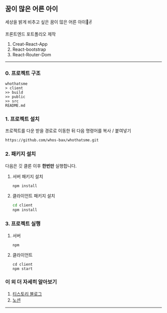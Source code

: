## 꿈이 많은 어른 아이

세상을 밝게 비추고 싶은 꿈이 많은 어른 아이🙏✌

프론트엔드 포트폴리오 제작
1. Creat-React-App
2. React-bootstrap
3. React-Router-Dom

<hr/>

### 0. 프로젝트 구조
```
whothatsme
> client
>> build
>> public
>> src
README.md
```

### 1. 프로젝트 설치

프로젝트를 다운 받을 경로로 이동한 뒤 다음 명령어를 복사 / 붙여넣기

```bash
https://github.com/whos-bax/whothatsme.git
```

### 2. 패키지 설치
다음은 깃 클론 이후 **한번만** 실행합니다.
1. 서버 패키지 설치
    ```bash
    npm install
    ```
2. 클라이언트 패키지 설치
    ```bash
    cd client
    npm install
    ```

### 3. 프로젝트 실행
1. 서버
    ```
    npm
    ```
2. 클라이언트
    ```
    cd client
    npm start
    ```

### 이 외 더 자세히 알아보기
1. [티스토리 블로그](https://whothatsme.tistory.com/)
2. [노션](https://whosbax.notion.site/0d558da814ad41efbf31fede4f410a5a)

<hr/>

